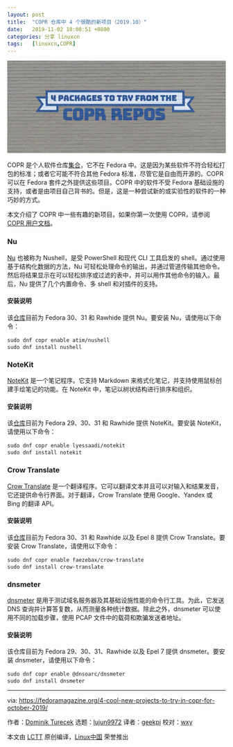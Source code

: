 ```yaml
---
layout: post
title:	"COPR 仓库中 4 个很酷的新项目（2019.10）"
date:	2019-11-02 10:08:51 +0800 
categories:	分享 linuxcn 
tags:	[linuxcn,COPR]
---
```



![](/Asserts/Images/album/201911/02/100854n5icfu7lpculf5yf.jpg)


COPR 是个人软件仓库[集合](https://copr.fedorainfracloud.org/)，它不在 Fedora 中。这是因为某些软件不符合轻松打包的标准；或者它可能不符合其他 Fedora 标准，尽管它是自由而开源的。COPR 可以在 Fedora 套件之外提供这些项目。COPR 中的软件不受 Fedora 基础设施的支持，或者是由项目自己背书的。但是，这是一种尝试新的或实验性的软件的一种巧妙的方式。


本文介绍了 COPR 中一些有趣的新项目。如果你第一次使用 COPR，请参阅 [COPR 用户文档](https://docs.pagure.org/copr.copr/user_documentation.html#)。


### Nu


[Nu](https://github.com/nushell/nushell) 也被称为 Nushell，是受 PowerShell 和现代 CLI 工具启发的 shell。通过使用基于结构化数据的方法，Nu 可轻松处理命令的输出，并通过管道传输其他命令。然后将结果显示在可以轻松排序或过滤的表中，并可以用作其他命令的输入。最后，Nu 提供了几个内置命令、多 shell 和对插件的支持。


#### 安装说明


该[仓库](https://copr.fedorainfracloud.org/coprs/atim/nushell/)目前为 Fedora 30、31 和 Rawhide 提供 Nu。要安装 Nu，请使用以下命令：



```
sudo dnf copr enable atim/nushell
sudo dnf install nushell
```

### NoteKit


[NoteKit](https://github.com/blackhole89/notekit) 是一个笔记程序。它支持 Markdown 来格式化笔记，并支持使用鼠标创建手绘笔记的功能。在 NoteKit 中，笔记以树状结构进行排序和组织。


#### 安装说明


该[仓库](https://copr.fedorainfracloud.org/coprs/lyessaadi/notekit/)目前为 Fedora 29、30、31 和 Rawhide 提供 NoteKit。要安装 NoteKit，请使用以下命令：



```
sudo dnf copr enable lyessaadi/notekit
sudo dnf install notekit
```

### Crow Translate


[Crow Translate](https://github.com/crow-translate/crow-translate) 是一个翻译程序。它可以翻译文本并且可以对输入和结果发音，它还提供命令行界面。对于翻译，Crow Translate 使用 Google、Yandex 或 Bing 的翻译 API。


#### 安装说明


该[仓库](https://copr.fedorainfracloud.org/coprs/faezebax/crow-translate/)目前为 Fedora 30、31 和 Rawhide 以及 Epel 8 提供 Crow Translate。要安装 Crow Translate，请使用以下命令：



```
sudo dnf copr enable faezebax/crow-translate
sudo dnf install crow-translate
```

### dnsmeter


[dnsmeter](https://github.com/DNS-OARC/dnsmeter) 是用于测试域名服务器及其基础设施性能的命令行工具。为此，它发送 DNS 查询并计算答复数，从而测量各种统计数据。除此之外，dnsmeter 可以使用不同的加载步骤，使用 PCAP 文件中的载荷和欺骗发送者地址。


#### 安装说明


该仓库目前为 Fedora 29、30、31、Rawhide 以及 Epel 7 提供 dnsmeter。要安装 dnsmeter，请使用以下命令：



```
sudo dnf copr enable @dnsoarc/dnsmeter
sudo dnf install dnsmeter
```



---


via: <https://fedoramagazine.org/4-cool-new-projects-to-try-in-copr-for-october-2019/>


作者：[Dominik Turecek](https://fedoramagazine.org/author/dturecek/) 选题：[lujun9972](https://github.com/lujun9972) 译者：[geekpi](https://github.com/geekpi) 校对：[wxy](https://github.com/wxy)


本文由 [LCTT](https://github.com/LCTT/TranslateProject) 原创编译，[Linux中国](https://linux.cn/) 荣誉推出
